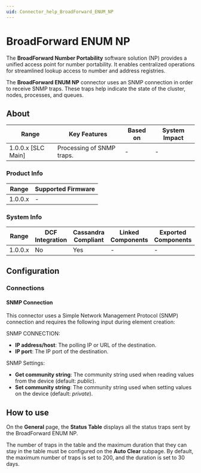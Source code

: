 ```yaml
---
uid: Connector_help_BroadForward_ENUM_NP
---
```


# BroadForward ENUM NP

The **BroadForward Number Portability** software solution (NP) provides a unified access point for number portability. It enables centralized operations for streamlined lookup access to number and address registries.

The **BroadForward ENUM NP** connector uses an SNMP connection in order to receive SNMP traps. These traps help indicate the state of the cluster, nodes, processes, and queues.

## About

| **Range**            | **Key Features**          | **Based on** | **System Impact** |
|----------------------|---------------------------|--------------|-------------------|
| 1.0.0.x [SLC Main]   | Processing of SNMP traps. | -            | -                 |

### Product Info

| Range     | Supported Firmware     |
|-----------|------------------------|
| 1.0.0.x   | -                      |

### System Info

| Range     | DCF Integration     | Cassandra Compliant     | Linked Components     | Exported Components     |
|-----------|---------------------|-------------------------|-----------------------|-------------------------|
| 1.0.0.x   | No                  | Yes                     | -                     | -                       |

## Configuration

### Connections

#### SNMP Connection

This connector uses a Simple Network Management Protocol (SNMP) connection and requires the following input during element creation:

SNMP CONNECTION:

- **IP address/host**: The polling IP or URL of the destination.
- **IP port**: The IP port of the destination.

SNMP Settings:

- **Get community string**: The community string used when reading values from the device (default: *public*).
- **Set community string**: The community string used when setting values on the device (default: *private*).

## How to use

On the **General** page, the **Status Table** displays all the status traps sent by the BroadForward ENUM NP.

The number of traps in the table and the maximum duration that they can stay in the table must be configured on the **Auto Clear** subpage. By default, the maximum number of traps is set to 200, and the duration is set to 30 days.

